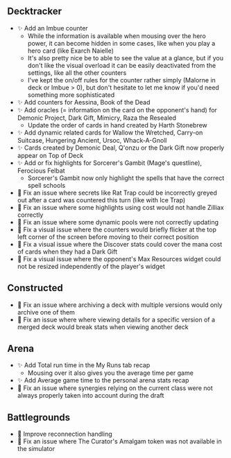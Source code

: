 ## Decktracker

-   ✨ Add an Imbue counter
    -   While the information is available when mousing over the hero power, it can become hidden in some cases, like when you play a hero card (like Exarch Naielle)
    -   It's also pretty nice be to able to see the value at a glance, but if you don't like the visual overload it can be easily deactivated from the settings, like all the other counters
    -   I've kept the on/off rules for the counter rather simply (Malorne in deck or Imbue > 0), but don't hesitate to let me know if you'd need something more sophisticated
-   ✨ Add counters for Aessina, Book of the Dead
-   ✨ Add oracles (= information on the card on the opponent's hand) for Demonic Project, Dark Gift, Mimicry, Raza the Resealed
    -   Update the order of cards in hand created by Harth Stonebrew
-   ✨ Add dynamic related cards for Wallow the Wretched, Carry-on Suitcase, Hungering Ancient, Ursoc, Whack-A-Gnoll
-   ✨ Cards created by Demonic Deal, Q'onzu or the Dark Gift now properly appear on Top of Deck
-   ✨ Add or fix highlights for Sorcerer's Gambit (Mage's questline), Ferocious Felbat
    -   Sorcerer's Gambit now only highlight the spells that have the correct spell schools
-   🐞 Fix an issue where secrets like Rat Trap could be incorrectly greyed out after a card was countered this turn (like with Ice Trap)
-   🐞 Fix an issue where some highlights using cost would not handle Zilliax correctly
-   🐞 Fix an issue where some dynamic pools were not correctly updating
-   🐞 Fix a visual issue where the counters would briefly flicker at the top left corner of the screen before moving to their correct position
-   🐞 Fix a visual issue where the Discover stats could cover the mana cost of cards when they had a Dark Gift
-   🐞 Fix a visual issue where the opponent's Max Resources widget could not be resized independently of the player's widget

## Constructed

-   🐞 Fix an issue where archiving a deck with multiple versions would only archive one of them
-   🐞 Fix an issue where where viewing details for a specific version of a merged deck would break stats when viewing another deck

## Arena

-   ✨ Add Total run time in the My Runs tab recap
    -   Mousing over it also gives you the average time per game
-   ✨ Add Average game time to the personal arena stats recap
-   🐞 Fix an issue where synergies relying on the current class were not always properly taken into account during the draft

## Battlegrounds

-   🐞 Improve reconnection handling
-   🐞 Fix an issue where The Curator's Amalgam token was not available in the simulator
